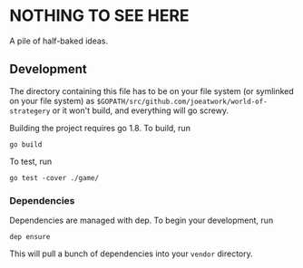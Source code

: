 # NOTHING TO SEE HERE

A pile of half-baked ideas.

## Development

The directory containing this file has to be on your file system (or
symlinked on your file system) as `$GOPATH/src/github.com/joeatwork/world-of-strategery`
or it won't build, and everything will go screwy.

Building the project requires go 1.8. To build, run

```
go build
```

To test, run

```
go test -cover ./game/
```

### Dependencies

Dependencies are managed with dep. To begin your development, run

```
dep ensure
```

This will pull a bunch of dependencies into your `vendor` directory.


